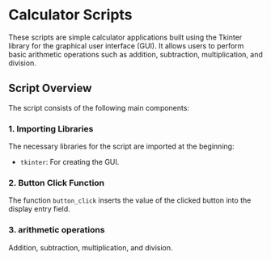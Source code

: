 # Calculator Scripts

These scripts are simple calculator applications built using the Tkinter library for the graphical user interface (GUI). It allows users to perform basic arithmetic operations such as addition, subtraction, multiplication, and division.

## Script Overview

The script consists of the following main components:

### 1. Importing Libraries
The necessary libraries for the script are imported at the beginning:
- `tkinter`: For creating the GUI.

### 2. Button Click Function
The function `button_click` inserts the value of the clicked button into the display entry field.

### 3. arithmetic operations
Addition, subtraction, multiplication, and division.

